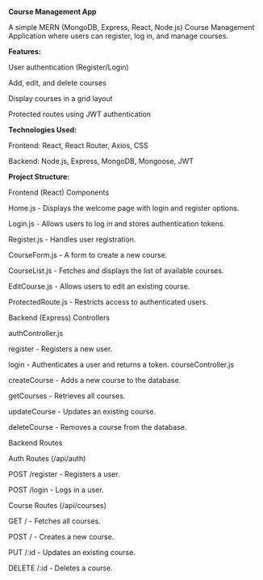 **Course Management App**

A simple MERN (MongoDB, Express, React, Node.js) Course Management Application where users can register, log in, and manage courses.

**Features:**

User authentication (Register/Login)

Add, edit, and delete courses

Display courses in a grid layout

Protected routes using JWT authentication

**Technologies Used:**

Frontend: React, React Router, Axios, CSS

Backend: Node.js, Express, MongoDB, Mongoose, JWT

**Project Structure:**

Frontend (React) Components

Home.js - Displays the welcome page with login and register options.

Login.js - Allows users to log in and stores authentication tokens.

Register.js - Handles user registration.

CourseForm.js - A form to create a new course.

CourseList.js - Fetches and displays the list of available courses.

EditCourse.js - Allows users to edit an existing course.

ProtectedRoute.js - Restricts access to authenticated users.

Backend (Express) Controllers

authController.js


register - Registers a new user.

login - Authenticates a user and returns a token.
courseController.js

createCourse - Adds a new course to the database.

getCourses - Retrieves all courses.

updateCourse - Updates an existing course.

deleteCourse - Removes a course from the database.

Backend Routes

Auth Routes (/api/auth)

POST /register - Registers a user.

POST /login - Logs in a user.

Course Routes (/api/courses)


GET / - Fetches all courses.

POST / - Creates a new course.

PUT /:id - Updates an existing course.

DELETE /:id - Deletes a course.

